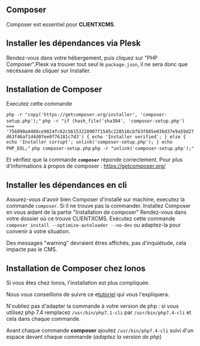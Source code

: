 ## Composer

Composer est essentiel pour **CLIENTXCMS**. 

## Installer les dépendances via Plesk

Rendez-vous dans votre hébergement, puis cliquez sur "PHP Composer".Plesk va trouver tout seul le ```package.json```, il ne sera donc que nécéssaire de cliquer sur Installer.

## Installation de Composer

Executez cette commande

```php -r "copy('https://getcomposer.org/installer', 'composer-setup.php');"```
```php -r "if (hash_file('sha384', 'composer-setup.php') === '756890a4488ce9024fc62c56153228907f1545c228516cbf63f885e036d37e9a59d27d63f46af1d4d07ee0f76181c7d3') { echo 'Installer verified'; } else { echo 'Installer corrupt'; unlink('composer-setup.php'); } echo PHP_EOL;"```
```php composer-setup.php```
```php -r "unlink('composer-setup.php');"```

Et vérifiez que la commande **`composer`** réponde correctement.
Pour plus d'informations à propos de composer : https://getcomposer.org/

## Installer les dépendances en cli

Assurez-vous d'avoir bien Composer d'installé sur machine, executez la commande `composer`. Si il ne trouve pas la commander. Installez Composer en vous aidant de la partie "Installation de composer"
Rendez-vous dans votre dossier où ce trouve CLIENTXCMS. 
Exécutez cette commande `composer install --optimize-autoloader --no-dev` ou adaptez-la pour convenir à votre situation.

Des messages "warning" devraient êtres affichés, pas d'inquiétude, cela impacte pas le CMS.

## Installation de Composer chez Ionos

Si vous êtes chez Ionos, l'installation est plus compliquée. 

Nous vous conseillons de suivre ce e[tutoriel](https://www.ionos.com/community/hosting/php/using-php-composer-in-11-ionos-webhosting-packages/) qui vous l'expliquera.

N'oubliez pas d'adapter la commande à votre version de php : si vous utilisez php 7.4 remplacez ```/usr/bin/php7.1-cli``` par ```/usr/bin/php7.4-cli``` et cela dans chaque commande.

Avant chaque commande **composer** ajoutez ```/usr/bin/php7.4-cli``` suivi d'un espace devant chaque commande (*adaptez la version de php*)